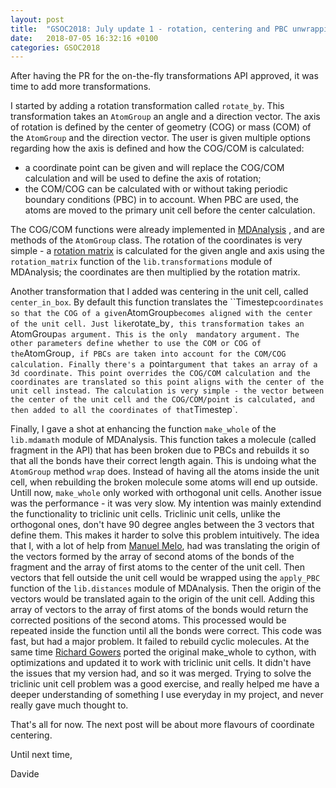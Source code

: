 ```yaml
---
layout: post
title:  "GSOC2018: July update 1 - rotation, centering and PBC unwrapping"
date:   2018-07-05 16:32:16 +0100
categories: GSOC2018
---
```

   After having the PR for the on-the-fly transformations API approved, it was time
to add more transformations. 

   I started by adding a rotation transformation called `rotate_by`. This transformation 
takes an `AtomGroup` an angle and a direction vector. The axis of rotation is defined by 
the center of geometry (COG) or mass (COM) of the `AtomGroup` and the direction vector. 
   The user is given multiple options regarding how the axis is defined and how the COG/COM 
is calculated:
   - a coordinate point can be given and will replace the COG/COM calculation and will be
     used to define the axis of rotation;
   - the COM/COG can be calculated with or without taking periodic boundary conditions (PBC)
     in to account. When PBC are used, the atoms are moved to the primary unit cell before the
     center calculation.
     
   The COG/COM functions were already implemented in [MDAnalysis](https://www.mdanalysis.org/) , 
and are methods of the `AtomGroup` class. The rotation of the coordinates is very simple - a 
[rotation matrix](https://en.wikipedia.org/wiki/Rotation_matrix#In_three_dimensions) is calculated
for the given angle and axis using the `rotation_matrix` function of the `lib.transformations` 
module of MDAnalysis; the coordinates are then multiplied by the rotation matrix.
    
   Another transformation that I added was centering in the unit cell, called `center_in_box`. By
default this function translates the ``Timestep` coordinates so that the COG of a given `AtomGroup`
becomes aligned with the center of the unit cell.
Just like `rotate_by`, this transformation takes an `AtomGroup` as argument. This is the only 
mandatory argument. The other parameters define whether to use the COM or COG of the `AtomGroup`,
if PBCs are taken into account for the COM/COG calculation. Finally there's a `point` argument that
takes an array of a 3d coordinate. This point overrides the COG/COM calculation and the coordinates
are translated so this point aligns with the center of the unit cell instead.
   The calculation is very simple - the vector between the center of the unit cell and the COG/COM/point
is calculated, and then added to all the coordinates of that `Timestep`.

   Finally, I gave a shot at enhancing the function `make_whole` of the `lib.mdamath` module of MDAnalysis.
This function takes a molecule (called fragment in the API) that has been broken due to PBCs and rebuilds it
so that all the bonds have their correct length again. This is undoing what the `AtomGroup` method `wrap`
does. Instead of having all the atoms inside the unit cell, when rebuilding the broken molecule some atoms
will end up outside. 
   Untill now, `make_whole` only worked with orthogonal unit cells. Another issue was the performance - it
was very slow. My intention was mainly extendind the functionality to triclinic unit cells. 
   Triclinic unit cells, unlike the orthogonal ones, don't have 90 degree angles between the 3 vectors 
that define them. This makes it harder to solve this problem intuitively. The idea that I, with a lot of
help from [Manuel Melo](https://github.com/mnmelo), had was translating the origin of the vectors formed
by the array of second atoms of the bonds of the fragment and the array of first atoms to the center of 
the unit cell. Then vectors that fell outside the unit cell would be wrapped using the `apply_PBC` function
of the `lib.distances` module of MDAnalysis. Then the origin of the vectors would be translated again to 
the origin of the unit cell. Adding this array of vectors to the array of first atoms of the bonds would
return the corrected positions of the second atoms. This processed would be repeated inside the function
until all the bonds were correct.
   This code was fast, but had a major problem. It failed to rebuild cyclic molecules.
At the same time [Richard Gowers](https://github.com/richardjgowers) ported the original make_whole to cython,
with optimizations and updated it to work with triclinic unit cells. It didn't have the issues that my version
had, and so it was merged.
   Trying to solve the triclinic unit cell problem was a good exercise, and really helped me have a deeper
understanding of something I use everyday in my project, and never really gave much thought to.

That's all for now. The next post will be about more flavours of coordinate centering.

Until next time,
   
   Davide 